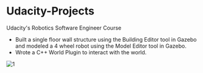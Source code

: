 # Udacity-Projects
Udacity's Robotics Software Engineer Course

- Built a single floor wall structure using the Building Editor tool in Gazebo and modeled a 4 wheel robot using the Model Editor tool in Gazebo.
- Wrote a C++ World Plugin to interact with the world.

![1](https://user-images.githubusercontent.com/44885838/87115667-c05ca980-c228-11ea-9490-b63c75957b08.JPG)
